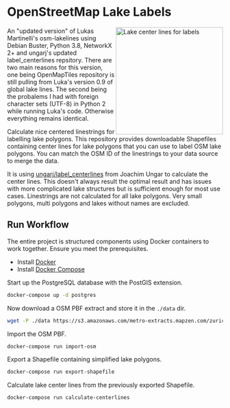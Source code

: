 # OpenStreetMap Lake Labels


<img align="right" alt="Lake center lines for labels" width="250" src="lakelines.png" />

An "updated version" of Lukas Martinelli's osm-lakelines using Debian Buster, Python 3.8, NetworkX 2+ and ungarj's updated label_centerlines repsitory. There are two main reasons for this version, one being OpenMapTiles repository is still pulling from Luka's version 0.9 of global lake lines. The second being the probalems I had with foreign character sets (UTF-8) in Python 2 while running Luka's code. Otherwise everything remains identical.

Calculate nice centered linestrings for labelling lake polygons.
This repository provides downloadable Shapefiles containing center lines for lake polygons
that you can use to label OSM lake polygons. You can match the OSM ID of the linestrings to your
data source to merge the data.

It is using [ungarj/label_centerlines](https://github.com/ungarj/label_centerlines) from Joachim Ungar to calculate the center lines. This doesn't always result the optimal result and has issues with more complicated lake structures but is sufficient enough for most use cases. Linestrings are not calculated for all lake polygons. Very small polygons, multi polygons and lakes without names are excluded.

## Run Workflow

The entire project is structured components using Docker containers
to work together. Ensure you meet the prerequisites.

- Install [Docker](https://docs.docker.com/engine/installation/)
- Install [Docker Compose](https://docs.docker.com/compose/install/)

Start up the PostgreSQL database with the PostGIS extension.

```bash
docker-compose up -d postgres
```

Now download a OSM PBF extract and store it in the `./data` dir.

```bash
wget -P ./data https://s3.amazonaws.com/metro-extracts.mapzen.com/zurich_switzerland.osm.pbf
```

Import the OSM PBF.

```bash
docker-compose run import-osm
```

Export a Shapefile containing simplified lake polygons.

```bash
docker-compose run export-shapefile
```

Calculate lake center lines from the previously exported Shapefile.

```bash
docker-compose run calculate-centerlines
```
